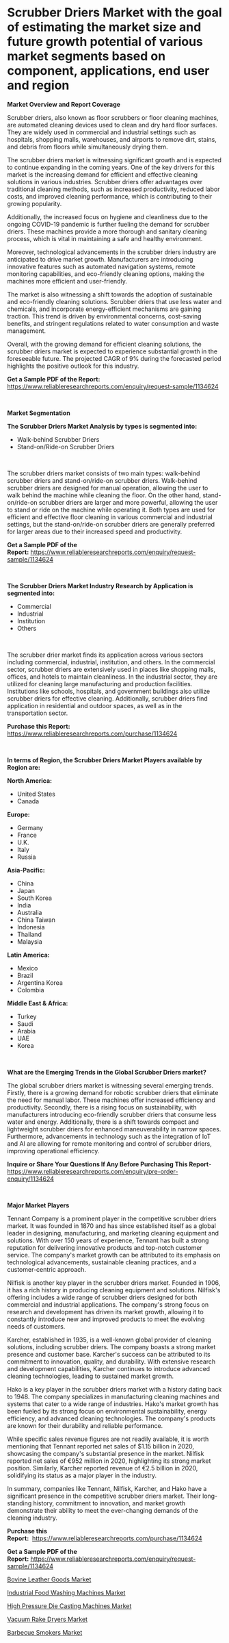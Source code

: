 <p><h1>Scrubber Driers Market with the goal of estimating the market size and future growth potential of various market segments based on component, applications, end user and region</h1></p><p><strong>Market Overview and Report Coverage</strong></p>
<p><p>Scrubber driers, also known as floor scrubbers or floor cleaning machines, are automated cleaning devices used to clean and dry hard floor surfaces. They are widely used in commercial and industrial settings such as hospitals, shopping malls, warehouses, and airports to remove dirt, stains, and debris from floors while simultaneously drying them.</p><p>The scrubber driers market is witnessing significant growth and is expected to continue expanding in the coming years. One of the key drivers for this market is the increasing demand for efficient and effective cleaning solutions in various industries. Scrubber driers offer advantages over traditional cleaning methods, such as increased productivity, reduced labor costs, and improved cleaning performance, which is contributing to their growing popularity.</p><p>Additionally, the increased focus on hygiene and cleanliness due to the ongoing COVID-19 pandemic is further fueling the demand for scrubber driers. These machines provide a more thorough and sanitary cleaning process, which is vital in maintaining a safe and healthy environment.</p><p>Moreover, technological advancements in the scrubber driers industry are anticipated to drive market growth. Manufacturers are introducing innovative features such as automated navigation systems, remote monitoring capabilities, and eco-friendly cleaning options, making the machines more efficient and user-friendly.</p><p>The market is also witnessing a shift towards the adoption of sustainable and eco-friendly cleaning solutions. Scrubber driers that use less water and chemicals, and incorporate energy-efficient mechanisms are gaining traction. This trend is driven by environmental concerns, cost-saving benefits, and stringent regulations related to water consumption and waste management.</p><p>Overall, with the growing demand for efficient cleaning solutions, the scrubber driers market is expected to experience substantial growth in the foreseeable future. The projected CAGR of 9% during the forecasted period highlights the positive outlook for this industry.</p></p>
<p><strong>Get a Sample PDF of the Report:</strong> <a href="https://www.reliableresearchreports.com/enquiry/request-sample/1134624">https://www.reliableresearchreports.com/enquiry/request-sample/1134624</a></p>
<p>&nbsp;</p>
<p><strong>Market Segmentation</strong></p>
<p><strong>The Scrubber Driers Market Analysis by types is segmented into:</strong></p>
<p><ul><li>Walk-behind Scrubber Driers</li><li>Stand-on/Ride-on Scrubber Driers</li></ul></p>
<p>&nbsp;</p>
<p><p>The scrubber driers market consists of two main types: walk-behind scrubber driers and stand-on/ride-on scrubber driers. Walk-behind scrubber driers are designed for manual operation, allowing the user to walk behind the machine while cleaning the floor. On the other hand, stand-on/ride-on scrubber driers are larger and more powerful, allowing the user to stand or ride on the machine while operating it. Both types are used for efficient and effective floor cleaning in various commercial and industrial settings, but the stand-on/ride-on scrubber driers are generally preferred for larger areas due to their increased speed and productivity.</p></p>
<p><strong>Get a Sample PDF of the Report:</strong>&nbsp;<a href="https://www.reliableresearchreports.com/enquiry/request-sample/1134624">https://www.reliableresearchreports.com/enquiry/request-sample/1134624</a></p>
<p>&nbsp;</p>
<p><strong>The Scrubber Driers Market Industry Research by Application is segmented into:</strong></p>
<p><ul><li>Commercial</li><li>Industrial</li><li>Institution</li><li>Others</li></ul></p>
<p>&nbsp;</p>
<p><p>The scrubber drier market finds its application across various sectors including commercial, industrial, institution, and others. In the commercial sector, scrubber driers are extensively used in places like shopping malls, offices, and hotels to maintain cleanliness. In the industrial sector, they are utilized for cleaning large manufacturing and production facilities. Institutions like schools, hospitals, and government buildings also utilize scrubber driers for effective cleaning. Additionally, scrubber driers find application in residential and outdoor spaces, as well as in the transportation sector.</p></p>
<p><strong>Purchase this Report:</strong>&nbsp; <a href="https://www.reliableresearchreports.com/purchase/1134624">https://www.reliableresearchreports.com/purchase/1134624</a></p>
<p>&nbsp;</p>
<p><strong>In terms of Region, the Scrubber Driers Market Players available by Region are:</strong></p>
<p>
    <p> <strong> North America: </strong>
        <ul>
            <li>United States</li>
            <li>Canada</li>
        </ul>
        </p> 
    <p> <strong> Europe: </strong>
        <ul>
            <li>Germany</li>
            <li>France</li>
            <li>U.K.</li>
            <li>Italy</li>
            <li>Russia</li>
        </ul>
        </p> 
    <p> <strong> Asia-Pacific: </strong>
        <ul>
            <li>China</li>
            <li>Japan</li>
            <li>South Korea</li>
            <li>India</li>
            <li>Australia</li>
            <li>China Taiwan</li>
            <li>Indonesia</li>
            <li>Thailand</li>
            <li>Malaysia</li>
        </ul>
        </p> 
    <p> <strong> Latin America: </strong>
        <ul>
            <li>Mexico</li>
            <li>Brazil</li>
            <li>Argentina Korea</li>
            <li>Colombia</li>
        </ul>
        </p> 
    <p> <strong> Middle East & Africa: </strong>
        <ul>
            <li>Turkey</li>
            <li>Saudi</li>
            <li>Arabia</li>
            <li>UAE</li>
            <li>Korea</li>
        </ul>
    </p>
    </p>
<p>&nbsp;</p>
<p><strong>What are the Emerging Trends in the Global Scrubber Driers market?</strong></p>
<p><p>The global scrubber driers market is witnessing several emerging trends. Firstly, there is a growing demand for robotic scrubber driers that eliminate the need for manual labor. These machines offer increased efficiency and productivity. Secondly, there is a rising focus on sustainability, with manufacturers introducing eco-friendly scrubber driers that consume less water and energy. Additionally, there is a shift towards compact and lightweight scrubber driers for enhanced maneuverability in narrow spaces. Furthermore, advancements in technology such as the integration of IoT and AI are allowing for remote monitoring and control of scrubber driers, improving operational efficiency.</p></p>
<p><strong>Inquire or Share Your Questions If Any Before Purchasing This Report</strong>- <a href="https://www.reliableresearchreports.com/enquiry/pre-order-enquiry/1134624">https://www.reliableresearchreports.com/enquiry/pre-order-enquiry/1134624</a></p>
<p>&nbsp;</p>
<p><strong>Major Market Players</strong></p>
<p><p>Tennant Company is a prominent player in the competitive scrubber driers market. It was founded in 1870 and has since established itself as a global leader in designing, manufacturing, and marketing cleaning equipment and solutions. With over 150 years of experience, Tennant has built a strong reputation for delivering innovative products and top-notch customer service. The company's market growth can be attributed to its emphasis on technological advancements, sustainable cleaning practices, and a customer-centric approach.</p><p>Nilfisk is another key player in the scrubber driers market. Founded in 1906, it has a rich history in producing cleaning equipment and solutions. Nilfisk's offering includes a wide range of scrubber driers designed for both commercial and industrial applications. The company's strong focus on research and development has driven its market growth, allowing it to constantly introduce new and improved products to meet the evolving needs of customers.</p><p>Karcher, established in 1935, is a well-known global provider of cleaning solutions, including scrubber driers. The company boasts a strong market presence and customer base. Karcher's success can be attributed to its commitment to innovation, quality, and durability. With extensive research and development capabilities, Karcher continues to introduce advanced cleaning technologies, leading to sustained market growth.</p><p>Hako is a key player in the scrubber driers market with a history dating back to 1948. The company specializes in manufacturing cleaning machines and systems that cater to a wide range of industries. Hako's market growth has been fueled by its strong focus on environmental sustainability, energy efficiency, and advanced cleaning technologies. The company's products are known for their durability and reliable performance.</p><p>While specific sales revenue figures are not readily available, it is worth mentioning that Tennant reported net sales of $1.15 billion in 2020, showcasing the company's substantial presence in the market. Nilfisk reported net sales of €952 million in 2020, highlighting its strong market position. Similarly, Karcher reported revenue of €2.5 billion in 2020, solidifying its status as a major player in the industry.</p><p>In summary, companies like Tennant, Nilfisk, Karcher, and Hako have a significant presence in the competitive scrubber driers market. Their long-standing history, commitment to innovation, and market growth demonstrate their ability to meet the ever-changing demands of the cleaning industry.</p></p>
<p><strong>Purchase this Report:</strong>&nbsp;&nbsp;<a href="https://www.reliableresearchreports.com/purchase/1134624">https://www.reliableresearchreports.com/purchase/1134624</a></p>
<p></p>
<p><strong>Get a Sample PDF of the Report:</strong>&nbsp;<a href="https://www.reliableresearchreports.com/enquiry/request-sample/1134624">https://www.reliableresearchreports.com/enquiry/request-sample/1134624</a></p>
<p><p><a href="https://medium.com/@merrittrice2023/analyzing-bovine-leather-goods-market-global-industry-perspective-and-forecast-2023-to-2030-e5482e77e30f">Bovine Leather Goods Market</a></p><p><a href="https://www.linkedin.com/pulse/industrial-food-washing-machines-market/">Industrial Food Washing Machines Market</a></p><p><a href="https://www.linkedin.com/pulse/high-pressure-die-casting-machines-market-size-growth/">High Pressure Die Casting Machines Market</a></p><p><a href="https://www.linkedin.com/pulse/vacuum-rake-dryers-market-size-2023-2030/">Vacuum Rake Dryers Market</a></p><p><a href="https://medium.com/@lorenzmayer1995/analyzing-barbecue-smokers-market-global-industry-perspective-and-forecast-2023-to-2030-c1fb9150c456">Barbecue Smokers Market</a></p></p>
